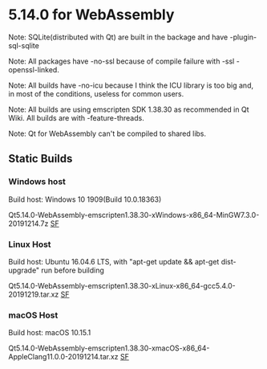 # 5.14.0 for WebAssembly

Note: SQLite(distributed with Qt) are built in the backage and have -plugin-sql-sqlite

Note: All packages have -no-ssl because of compile failure with -ssl -openssl-linked.

Note: All builds have -no-icu because I think the ICU library is too big and, in most of the conditions, useless for common users.

Note: All builds are using emscripten SDK 1.38.30 as recommended in Qt Wiki. All builds are with -feature-threads.

Note: Qt for WebAssembly can't be compiled to shared libs.

## Static Builds

### Windows host

Build host: Windows 10 1909(Build 10.0.18363)

Qt5.14.0-WebAssembly-emscripten1.38.30-xWindows-x86_64-MinGW7.3.0-20191214.7z [SF](https://sourceforge.net/projects/fsu0413-qtbuilds/files/Qt5.14/WebAssembly/Windows-x86_64-hosted/Qt5.14.0-WebAssembly-emscripten1.38.30-xWindows-x86_64-MinGW7.3.0-20191214.7z)

### Linux Host

Build host: Ubuntu 16.04.6 LTS, with "apt-get update && apt-get dist-upgrade" run before building

Qt5.14.0-WebAssembly-emscripten1.38.30-xLinux-x86_64-gcc5.4.0-20191219.tar.xz [SF](https://sourceforge.net/projects/fsu0413-qtbuilds/files/Qt5.14/WebAssembly/Linux-x86_64-hosted/Qt5.14.0-WebAssembly-emscripten1.38.30-xLinux-x86_64-gcc5.4.0-20191219.tar.xz)

### macOS Host

Build host: macOS 10.15.1

Qt5.14.0-WebAssembly-emscripten1.38.30-xmacOS-x86_64-AppleClang11.0.0-20191214.tar.xz [SF](https://sourceforge.net/projects/fsu0413-qtbuilds/files/Qt5.14/WebAssembly/macOS-x86_64-hosted/Qt5.14.0-WebAssembly-emscripten1.38.30-xmacOS-x86_64-AppleClang11.0.0-20191214.tar.xz)
